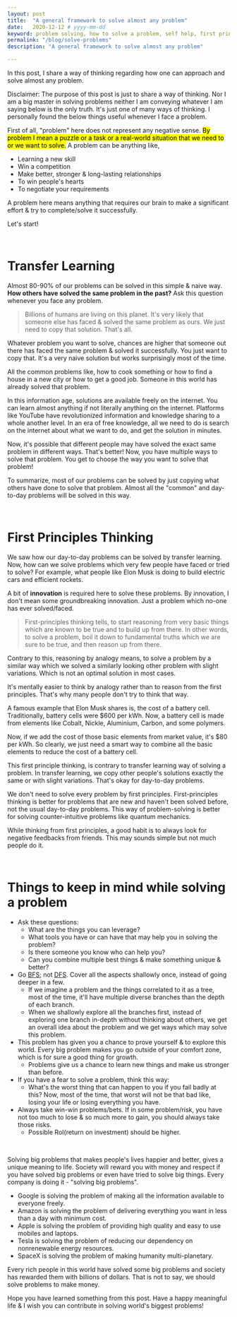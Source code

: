 ```yaml
---
layout: post
title:  "A general framework to solve almost any problem"
date:   2020-12-12 # yyyy-mm-dd
keyword: problem solving, how to solve a problem, self help, first principles thinking, transfer learning    
permalink: "/blog/solve-problems"
description: "A general framework to solve almost any problem"

---
```


In this post, I share a way of thinking regarding how one can approach and solve almost any problem.

Disclaimer: The purpose of this post is just to share a way of thinking. Nor I am a big master in solving problems neither I am conveying whatever I am saying below is the only truth. It's just one of many ways of thinking. 
I personally found the below things useful whenever I face a problem.

First of all, "problem" here does not represent any negative sense. <mark>By problem I mean a puzzle or a task or a real-world situation that we need to or we want to solve.</mark>
A problem can be anything like, 
- Learning a new skill
- Win a competition
- Make better, stronger & long-lasting relationships
- To win people's hearts
- To negotiate your requirements

A problem here means anything that requires our brain to make a significant effort & try to complete/solve it successfully.

Let's start!

<br/>

# Transfer Learning

Almost 80-90% of our problems can be solved in this simple & naive way. <b>How others have solved the same problem in the past?</b> Ask this question whenever you face any problem. 

> Billions of humans are living on this planet. It's very likely that someone else has faced & solved the same problem as ours. We just need to copy that solution. That's all.

Whatever problem you want to solve, chances are higher that someone out there has faced the same problem & solved it successfully. You just want to copy that. 
It's a very naive solution but works surprisingly most of the time.

All the common problems like, how to cook something or how to find a house in a new city or how to get a good job. Someone in this world has already solved that problem.

In this information age, solutions are available freely on the internet. You can learn almost anything if not literally anything on the internet. Platforms like YouTube have revolutionized information and knowledge sharing to a whole another level.
In an era of free knowledge, all we need to do is search on the internet about what we want to do, and get the solution in minutes.

Now, it's possible that different people may have solved the exact same problem in different ways. That's better! Now, you have multiple ways to solve that problem. You get to choose the way you want to solve that problem!

To summarize, most of our problems can be solved by just copying what others have done to solve that problem. 
Almost all the "common" and day-to-day problems will be solved in this way. 

<br/>
    
# First Principles Thinking

We saw how our day-to-day problems can be solved by transfer learning. Now, how can we solve problems which very few people have faced or tried to solve? For example, what people like Elon Musk is doing to build electric cars and efficient rockets.

A bit of <b>innovation</b> is required here to solve these problems. By innovation, I don't mean some groundbreaking innovation. Just a problem which no-one has ever solved/faced.

> First-principles thinking tells, to start reasoning from very basic things which are known to be true and to build up from there.
In other words, to solve a problem, boil it down to fundamental truths which we are sure to be true, and then reason up from there. 

Contrary to this, reasoning by analogy means, to solve a problem by a similar way which we solved a similarly looking other problem with slight variations. Which is not an optimal solution in most cases.

It's mentally easier to think by analogy rather than to reason from the first principles. That's why many people don't try to think that way.  

A famous example that Elon Musk shares is, the cost of a battery cell. Traditionally, battery cells were $600 per kWh. Now, a battery cell is made from elements like Cobalt, Nickle, Aluminium, Carbon, and some polymers. 

Now, if we add the cost of those basic elements from market value, it's $80 per kWh. So clearly, we just need a smart way to combine all the basic elements to reduce the cost of a battery cell.

This first principle thinking, is contrary to transfer learning way of solving a problem. In transfer learning, we copy other people's solutions exactly the same or with slight variations. That's okay for day-to-day problems.

We don't need to solve every problem by first principles. First-principles thinking is better for problems that are new and haven't been solved before, not the usual day-to-day problems. This way of problem-solving is better for solving counter-intuitive problems like quantum mechanics.

While thinking from first principles, a good habit is to always look for negative feedbacks from friends. This may sounds simple but not much people do it.

<br/>

# Things to keep in mind while solving a problem

- Ask these questions:
    - What are the things you can leverage? 
    - What tools you have or can have that may help you in solving the problem?
    - Is there someone you know who can help you?
    - Can you combine multiple best things & make something unique & better?
- Go [BFS](https://en.wikipedia.org/wiki/Breadth-first_search); not [DFS](https://en.wikipedia.org/wiki/Depth-first_search). Cover all the aspects shallowly once, instead of going deeper in a few.
    - If we imagine a problem and the things correlated to it as a tree, most of the time, it'll have multiple diverse branches than the depth of each branch.
    - When we shallowly explore all the branches first, instead of exploring one branch in-depth without thinking about others, we get an overall idea about the problem and we get ways which may solve this problem.
- This problem has given you a chance to prove yourself & to explore this world. Every big problem makes you go outside of your comfort zone, which is for sure a good thing for growth.
    - Problems give us a chance to learn new things and make us stronger than before.
- If you have a fear to solve a problem, think this way:
    - What's the worst thing that can happen to you if you fail badly at this? Now, most of the time, that worst will not be that bad like, losing your life or losing everything you have.
- Always take win-win problems/bets. If in some problem/risk, you have not too much to lose & so much more to gain, you should always take those risks.
    - Possible RoI(return on investment) should be higher.
    
<br/>
    
Solving big problems that makes people's lives happier and better, gives a unique meaning to life.
Society will reward you with money and respect if you have solved big problems or even have tried to solve big things. Every company is doing it - "solving big problems". 
- Google is solving the problem of making all the information available to everyone freely.
- Amazon is solving the problem of delivering everything you want in less than a day with minimum cost.
- Apple is solving the problem of providing high quality and easy to use mobiles and laptops.
- Tesla is solving the problem of reducing our dependency on nonrenewable energy resources.  
- SpaceX is solving the problem of making humanity multi-planetary.

Every rich people in this world have solved some big problems and society has rewarded them with billions of dollars. That is not to say, we should solve problems to make money.

Hope you have learned something from this post. Have a happy meaningful life & I wish you can contribute in solving world's biggest problems!
